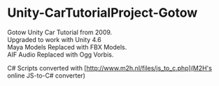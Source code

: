 Unity-CarTutorialProject-Gotow
==============================

Gotow Unity Car Tutorial from 2009.  
Upgraded to work with Unity 4.6  
Maya Models Replaced with FBX Models.  
AIF Audio Replaced with Ogg Vorbis.  

C# Scripts converted with [http://www.m2h.nl/files/js_to_c.php](M2H's online JS-to-C# converter)
